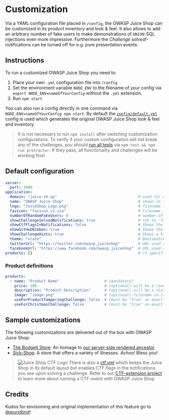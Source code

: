 # Customization

Via a YAML configuration file placed in `/config`, the OWASP Juice Shop
can be customized in its product inventory and look & feel. It also
allows to add an arbitrary number of fake users to make demonstrations
of `UNION`-SQL injections even more impressive. Furthermore the
_Challenge solved!_-notifications can be turned off for e.g. pure
presentation events.

## Instructions

To run a customized OWASP Juice Shop you need to:

1. Place your own `.yml` configuration file into `/config`
2. Set the environment variable `NODE_ENV` to the filename of your
   config via `export NODE_ENV=nameOfYourConfig` without the `.yml`
   extension.
3. Run `npm start`

You can also run a config directly in one command via
`NODE_ENV=nameOfYourConfig npm start`. By default the
[`config/default.yml`](config/default.yml) config is used which
generates the original OWASP Juice Shop look & feel and inventory.

> It is not necessary to run `npm install` after switching customization
> configurations. To verify if your custom configuration will not break
> any of the challenges, you should
> [run all tests](CONTRIBUTING.md#unit--integration-tests) via `npm test
> && npm run protractor`. If they pass, all functionality and challenges
> will be working fine!

## Default configuration

```yaml
server:
  port: 3000
application:
  domain: "juice-sh.op"                                    # used for all user email addresses
  name: "OWASP Juice Shop"                                 # shown in title and menu bar 
  logo: "JuiceShop_Logo.png"                               # filename in /app/public/images/ <or> URL of an image to download and use as a logo
  favicon: "favicon_v2.ico"                                # filename in /app/public/ <or> URL to an image in ICO format tp download and use as a favicon
  numberOfRandomFakeUsers: 0                               # number of random user accounts to be created (additional to pre-defined ones)
  showChallengeSolvedNotifications: true                   # set to 'false' to hide all instant "challenge solved"-notifications
  showCtfFlagsInNotifications: false                       # Shows the CTF flags in the challenge notifications if set to true.
  showGitHubRibbon: true                                   # Shows the "Fork me on GitHub" ribbon if set to true.
  showChallengeHints: true                                 # Shows a hint for each challenge on hovering over its "unsolved" button
  theme: "slate"                                           # Bootswatch theme used to render the UI (see https://bootswatch.com)
  twitterUrl: "https://twitter.com/owasp_juiceshop"        # URL used as Twitter link (promises coupon codes on /#basket dialog) 
  facebookUrl: "https://www.facebook.com/owasp.juiceshop"  # URL used as Facebook link (promises coupon codes on /#basket dialog)
products: []                                               # if specified, the products to create instead of the default ones
```

### Product definitions

```yaml
products:
  - name: "Product Name"                    # (mandatory)
    price: 100                              # (optional) will be a random price if not specified
    description: "Product Description"      # (optional) will be a static "Lorem Ipsum" text if not specified
    image: "image.png"                      # (optional) filename in /app/public/images/products <or> URL of an image to download. Will be undefined.png if not specified. 
    useForProductTamperingChallenge: false  # (must be "true" on exactly one product)
    useForChristmasChallenge: false         # (must be "true" on exactly one product)
```

## Sample customizations

The following customizations are delivered out of the box with OWASP
Juice Shop:
* [The BodgeIt Store](https://github.com/bkimminich/juice-shop/blob/master/config/bodgeit.yml):
  An homage to
  [our server-side rendered ancestor](https://github.com/psiinon/bodgeit)
* [Sick-Shop](https://github.com/bkimminich/juice-shop/blob/master/config/sickshop.yml):
  A store that offers a variety of illnesses. _Achoo!_ Bless you!

> ![Juice Shop CTF Logo](https://raw.githubusercontent.com/bkimminich/juice-shop-ctf/master/images/JuiceShopCTF_Logo_50px.png) There is also a
> [ctf.yml](https://github.com/bkimminich/juice-shop/blob/master/config/ctf.yml)
> which keeps the Juice Shop in its default layout but enables CTF flags
> in the notifications you see upon solving a challenge. Refer to our
> [CTF-extension project](https://github.com/bkimminich/juice-shop-ctf)
> to learn more about running a CTF-event with OWASP Juice Shop.

## Credits

Kudos for envisioning and original implementation of this feature go to
[@wurstbrot](https://github.com/wurstbrot)!
